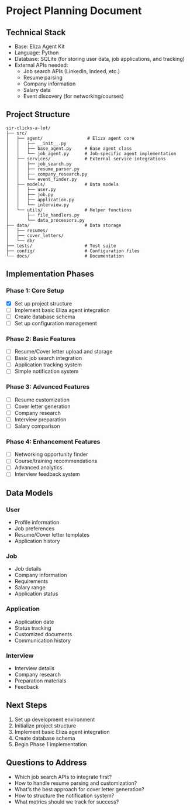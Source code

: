 # Project Planning Document

## Technical Stack
- Base: Eliza Agent Kit
- Language: Python
- Database: SQLite (for storing user data, job applications, and tracking)
- External APIs needed:
  - Job search APIs (LinkedIn, Indeed, etc.)
  - Resume parsing
  - Company information
  - Salary data
  - Event discovery (for networking/courses)

## Project Structure
```
sir-clicks-a-lot/
├── src/
│   ├── agent/                 # Eliza agent core
│   │   ├── __init__.py
│   │   ├── base_agent.py     # Base agent class
│   │   └── job_agent.py      # Job-specific agent implementation
│   ├── services/             # External service integrations
│   │   ├── job_search.py
│   │   ├── resume_parser.py
│   │   ├── company_research.py
│   │   └── event_finder.py
│   ├── models/               # Data models
│   │   ├── user.py
│   │   ├── job.py
│   │   ├── application.py
│   │   └── interview.py
│   └── utils/                # Helper functions
│       ├── file_handlers.py
│       └── data_processors.py
├── data/                     # Data storage
│   ├── resumes/
│   ├── cover_letters/
│   └── db/
├── tests/                    # Test suite
├── config/                   # Configuration files
└── docs/                     # Documentation
```

## Implementation Phases

### Phase 1: Core Setup
- [X] Set up project structure
- [ ] Implement basic Eliza agent integration
- [ ] Create database schema
- [ ] Set up configuration management

### Phase 2: Basic Features
- [ ] Resume/Cover letter upload and storage
- [ ] Basic job search integration
- [ ] Application tracking system
- [ ] Simple notification system

### Phase 3: Advanced Features
- [ ] Resume customization
- [ ] Cover letter generation
- [ ] Company research
- [ ] Interview preparation
- [ ] Salary comparison

### Phase 4: Enhancement Features
- [ ] Networking opportunity finder
- [ ] Course/training recommendations
- [ ] Advanced analytics
- [ ] Interview feedback system

## Data Models

### User
- Profile information
- Job preferences
- Resume/Cover letter templates
- Application history

### Job
- Job details
- Company information
- Requirements
- Salary range
- Application status

### Application
- Application date
- Status tracking
- Customized documents
- Communication history

### Interview
- Interview details
- Company research
- Preparation materials
- Feedback

## Next Steps
1. Set up development environment
2. Initialize project structure
3. Implement basic Eliza agent integration
4. Create database schema
5. Begin Phase 1 implementation

## Questions to Address
- Which job search APIs to integrate first?
- How to handle resume parsing and customization?
- What's the best approach for cover letter generation?
- How to structure the notification system?
- What metrics should we track for success? 
